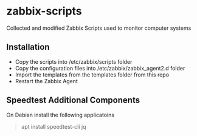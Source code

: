 # zabbix-scripts
Collected and modified Zabbix Scripts used to monitor computer systems


## Installation

- Copy the scripts into /etc/zabbix/scripts folder
- Copy the configuration files into /etc/zabbix/zabbix_agent2.d folder
- Import the templates from the templates folder from this repo
- Restart the Zabbix Agent

## Speedtest Additional Components

On Debian install the following applicatoins

>  apt install speedtest-cli jq

